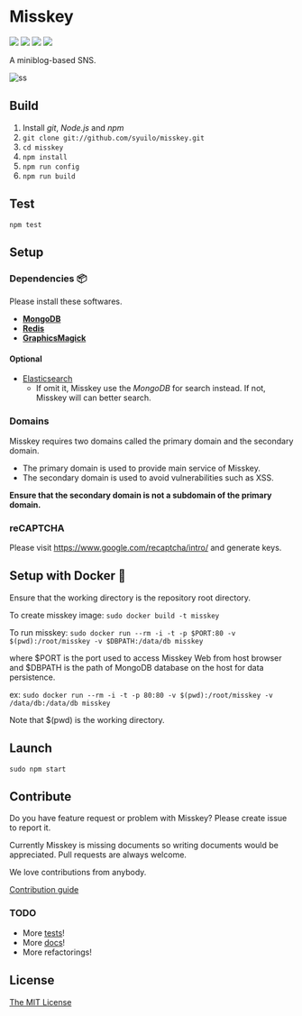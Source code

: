 # Misskey

[![][travis-badge]][travis-link]
[![][appveyor-badge]][appveyor-link]
[![][dependencies-badge]][dependencies-link]
[![][mit-badge]][mit]

A miniblog-based SNS.

![ss](./resources/ss.jpg)

## Build
1. Install *git*, *Node.js* and *npm*
2. `git clone git://github.com/syuilo/misskey.git`
3. `cd misskey`
4. `npm install`
5. `npm run config`
6. `npm run build`

## Test
`npm test`

## Setup
### Dependencies :package:
Please install these softwares.
* **[MongoDB](https://www.mongodb.com/)**
* **[Redis](https://redis.io/)**
* **[GraphicsMagick](http://www.graphicsmagick.org/)**

#### Optional
* [Elasticsearch](https://www.elastic.co/)
  * If omit it, Misskey use the *MongoDB* for search instead. If not, Misskey will can better search.

### Domains
Misskey requires two domains called the primary domain and the secondary domain.

* The primary domain is used to provide main service of Misskey.
* The secondary domain is used to avoid vulnerabilities such as XSS.

**Ensure that the secondary domain is not a subdomain of the primary domain.**

### reCAPTCHA
Please visit https://www.google.com/recaptcha/intro/ and generate keys.

## Setup with Docker :whale:
Ensure that the working directory is the repository root directory.

To create misskey image:
`sudo docker build -t misskey`

To run misskey:
`sudo docker run --rm -i -t -p $PORT:80 -v $(pwd):/root/misskey -v $DBPATH:/data/db misskey`

where $PORT is the port used to access Misskey Web from host browser
and $DBPATH is the path of MongoDB database on the host for data persistence.

ex: `sudo docker run --rm -i -t -p 80:80 -v $(pwd):/root/misskey -v /data/db:/data/db misskey`

Note that $(pwd) is the working directory.

## Launch
`sudo npm start`

## Contribute
Do you have feature request or problem with Misskey?
Please create issue to report it.

Currently Misskey is missing documents so writing documents would be appreciated.
Pull requests are always welcome.

We love contributions from anybody.

[Contribution guide](./CONTRIBUTING.md)

### TODO
* More [tests](./test)!
* More [docs](./docs)!
* More refactorings!

## License
[The MIT License](LICENSE)

[mit]:                http://opensource.org/licenses/MIT
[mit-badge]:          https://img.shields.io/badge/license-MIT-444444.svg?style=flat-square
[travis-link]:        https://travis-ci.org/syuilo/misskey
[travis-badge]:       http://img.shields.io/travis/syuilo/misskey.svg?style=flat-square&label=Linux
[appveyor-link]:      https://ci.appveyor.com/project/syuilo/misskey
[appveyor-badge]:     https://img.shields.io/appveyor/ci/syuilo/misskey/master.svg?style=flat-square&label=Windows
[dependencies-link]:  https://gemnasium.com/syuilo/misskey
[dependencies-badge]: https://img.shields.io/gemnasium/syuilo/misskey.svg?style=flat-square
